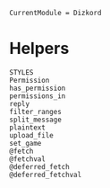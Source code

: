 ```@meta
CurrentModule = Dizkord
```

# Helpers

```@docs
STYLES
Permission
has_permission
permissions_in
reply
filter_ranges
split_message
plaintext
upload_file
set_game
@fetch
@fetchval
@deferred_fetch
@deferred_fetchval
```
